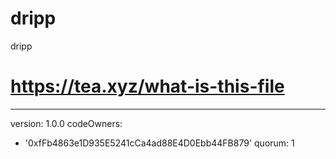 # dripp
dripp
# https://tea.xyz/what-is-this-file
---
version: 1.0.0
codeOwners:
  - '0xfFb4863e1D935E5241cCa4ad88E4D0Ebb44FB879'
quorum: 1

